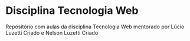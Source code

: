 # Disciplina Tecnologia Web

Repositório com aulas da disciplina Tecnologia Web mentorado por Lúcio Luzetti Criado e Nelson Luzetti Criado
